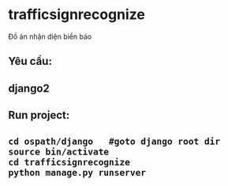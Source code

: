 # trafficsignrecognize
Đồ án nhận diện biển báo

<h2>Yêu cầu:<h2>
django2
<h2>Run project:<h2>
<code>cd ospath/django   #goto django root dir</code> <br>
<code>source bin/activate</code><br>
<code>cd trafficsignrecognize </code><br>
<code>python manage.py runserver</code><br>

  
